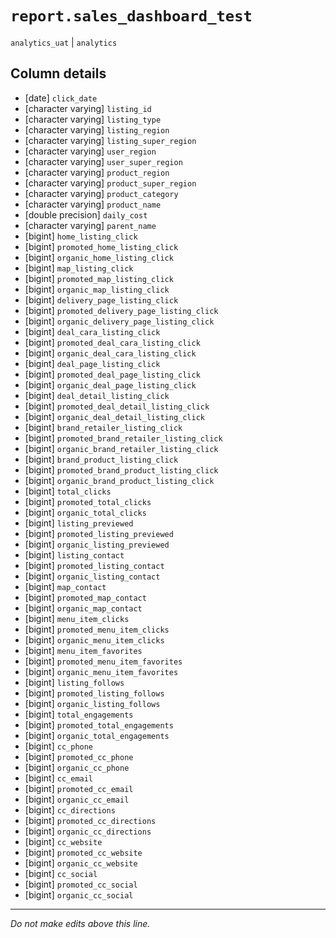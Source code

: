 # `report.sales_dashboard_test`
`analytics_uat` | `analytics`

## Column details
* [date]      `click_date`
* [character varying] `listing_id`
* [character varying] `listing_type`
* [character varying] `listing_region`
* [character varying] `listing_super_region`
* [character varying] `user_region`
* [character varying] `user_super_region`
* [character varying] `product_region`
* [character varying] `product_super_region`
* [character varying] `product_category`
* [character varying] `product_name`
* [double precision] `daily_cost`
* [character varying] `parent_name`
* [bigint]    `home_listing_click`
* [bigint]    `promoted_home_listing_click`
* [bigint]    `organic_home_listing_click`
* [bigint]    `map_listing_click`
* [bigint]    `promoted_map_listing_click`
* [bigint]    `organic_map_listing_click`
* [bigint]    `delivery_page_listing_click`
* [bigint]    `promoted_delivery_page_listing_click`
* [bigint]    `organic_delivery_page_listing_click`
* [bigint]    `deal_cara_listing_click`
* [bigint]    `promoted_deal_cara_listing_click`
* [bigint]    `organic_deal_cara_listing_click`
* [bigint]    `deal_page_listing_click`
* [bigint]    `promoted_deal_page_listing_click`
* [bigint]    `organic_deal_page_listing_click`
* [bigint]    `deal_detail_listing_click`
* [bigint]    `promoted_deal_detail_listing_click`
* [bigint]    `organic_deal_detail_listing_click`
* [bigint]    `brand_retailer_listing_click`
* [bigint]    `promoted_brand_retailer_listing_click`
* [bigint]    `organic_brand_retailer_listing_click`
* [bigint]    `brand_product_listing_click`
* [bigint]    `promoted_brand_product_listing_click`
* [bigint]    `organic_brand_product_listing_click`
* [bigint]    `total_clicks`
* [bigint]    `promoted_total_clicks`
* [bigint]    `organic_total_clicks`
* [bigint]    `listing_previewed`
* [bigint]    `promoted_listing_previewed`
* [bigint]    `organic_listing_previewed`
* [bigint]    `listing_contact`
* [bigint]    `promoted_listing_contact`
* [bigint]    `organic_listing_contact`
* [bigint]    `map_contact`
* [bigint]    `promoted_map_contact`
* [bigint]    `organic_map_contact`
* [bigint]    `menu_item_clicks`
* [bigint]    `promoted_menu_item_clicks`
* [bigint]    `organic_menu_item_clicks`
* [bigint]    `menu_item_favorites`
* [bigint]    `promoted_menu_item_favorites`
* [bigint]    `organic_menu_item_favorites`
* [bigint]    `listing_follows`
* [bigint]    `promoted_listing_follows`
* [bigint]    `organic_listing_follows`
* [bigint]    `total_engagements`
* [bigint]    `promoted_total_engagements`
* [bigint]    `organic_total_engagements`
* [bigint]    `cc_phone`
* [bigint]    `promoted_cc_phone`
* [bigint]    `organic_cc_phone`
* [bigint]    `cc_email`
* [bigint]    `promoted_cc_email`
* [bigint]    `organic_cc_email`
* [bigint]    `cc_directions`
* [bigint]    `promoted_cc_directions`
* [bigint]    `organic_cc_directions`
* [bigint]    `cc_website`
* [bigint]    `promoted_cc_website`
* [bigint]    `organic_cc_website`
* [bigint]    `cc_social`
* [bigint]    `promoted_cc_social`
* [bigint]    `organic_cc_social`

-------------------------------------------------------------------------------
*Do not make edits above this line.*
